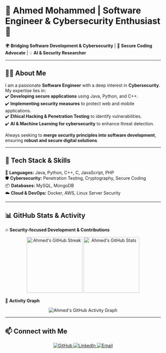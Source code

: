 # 🚀 Ahmed Mohammed | Software Engineer & Cybersecurity Enthusiast 🔐  

🌍 **Bridging Software Development & Cybersecurity** | 🎯 **Secure Coding Advocate** | 💡 **AI & Security Researcher**  

---

## 👨‍💻 About Me  
I am a passionate **Software Engineer** with a deep interest in **Cybersecurity**. My expertise lies in:  
✔️ **Developing secure applications** using Java, Python, and C++.  
✔️ **Implementing security measures** to protect web and mobile applications.  
✔️ **Ethical Hacking & Penetration Testing** to identify vulnerabilities.  
✔️ **AI & Machine Learning for cybersecurity** to enhance threat detection.  

Always seeking to **merge security principles into software development**, ensuring **robust and secure digital solutions**.  

---

## 🔧 Tech Stack & Skills  

🚀 **Languages:** Java, Python, C++, C, JavaScript, PHP  
🛡 **Cybersecurity:** Penetration Testing, Cryptography, Secure Coding  
📦 **Databases:** MySQL, MongoDB  
☁️ **Cloud & DevOps:** Docker, AWS, Linux Server Security  

---

## 📊 GitHub Stats & Activity  

🔥 **Security-focused Development & Contributions**  
<p align="center">
  <img src="https://github-readme-streak-stats.herokuapp.com/?user=AhmedMohammedAdel&theme=transparent&hide_border=true" alt="Ahmed's GitHub Streak" height="180px"/>
  <img src="https://github-readme-stats.vercel.app/api?username=AhmedMohammedAdel&show_icons=true&theme=transparent&hide_border=true" alt="Ahmed's GitHub Stats" height="180px"/>
</p>

🚀 **Activity Graph**  
<p align="center">
  <img src="https://github-readme-activity-graph.vercel.app/graph?username=AhmedMohammedAdel&theme=github-dark&hide_border=true" alt="Ahmed's GitHub Activity Graph" />
</p>

---

## 📫 Connect with Me  
<p align="center">
  <a href="https://github.com/AhmedMohammedAdel">
    <img src="https://img.shields.io/badge/GitHub-000?style=for-the-badge&logo=github" alt="GitHub">
  </a>
  <a href="https://www.linkedin.com/in/ahmedmohammed200429/">
    <img src="https://img.shields.io/badge/LinkedIn-0077B5?style=for-the-badge&logo=linkedin" alt="LinkedIn">
  </a>
  <a href="mailto:ahmed2004292929@gmail.com">
    <img src="https://img.shields.io/badge/Email-Gmail-red?style=for-the-badge&logo=gmail&logoColor=white" alt="Email">
  </a>
</p>
